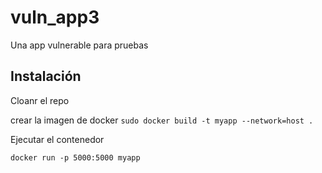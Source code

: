 # vuln_app3
Una app vulnerable para pruebas


## Instalación
Cloanr el repo

crear la imagen de docker
```sudo docker build -t myapp --network=host .```

Ejecutar el contenedor

```docker run -p 5000:5000 myapp```
